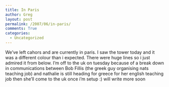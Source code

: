 ```yaml
---
title: In Paris
author: Greg
layout: post
permalink: /2007/06/in-paris/
comments: True
categories:
  - Uncategorized
---
```

We&#8217;ve left cahors and are currently in paris. I saw the tower today and it was a different colour than i expected. There were huge lines so i just admired it from below. I&#8217;m off to the uk on tuesday because of a break down in communications between Bob Fillis (the greek guy organising nats teaching job) and nathalie is still heading for greece for her english teaching job then she&#8217;ll come to the uk once i&#8217;m setup :) will write more soon